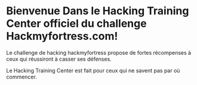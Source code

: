 # Bienvenue Dans le Hacking Training Center officiel du challenge Hackmyfortress.com!

Le challenge de hacking hackmyfortress propose de fortes récompenses à ceux qui réussiront à casser ses défenses.

Le Hacking Training Center est fait pour ceux qui ne savent pas par où commencer.
